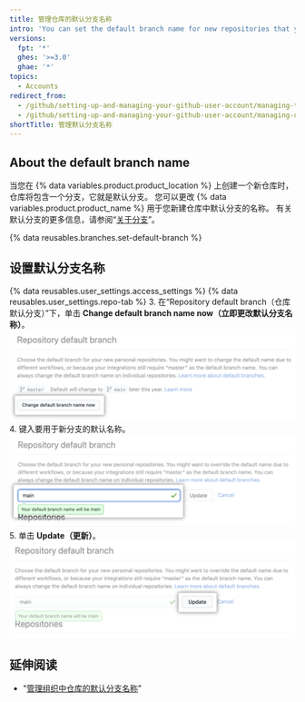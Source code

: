 ```yaml
---
title: 管理仓库的默认分支名称
intro: 'You can set the default branch name for new repositories that you create on {% data variables.product.product_location %}.'
versions:
  fpt: '*'
  ghes: '>=3.0'
  ghae: '*'
topics:
  - Accounts
redirect_from:
  - /github/setting-up-and-managing-your-github-user-account/managing-the-default-branch-name-for-your-repositories
  - /github/setting-up-and-managing-your-github-user-account/managing-user-account-settings/managing-the-default-branch-name-for-your-repositories
shortTitle: 管理默认分支名称
---
```


## About the default branch name

当您在 {% data variables.product.product_location %} 上创建一个新仓库时，仓库将包含一个分支，它就是默认分支。 您可以更改 {% data variables.product.product_name %} 用于您新建仓库中默认分支的名称。 有关默认分支的更多信息，请参阅“[关于分支](/github/collaborating-with-issues-and-pull-requests/about-branches#about-the-default-branch)”。

{% data reusables.branches.set-default-branch %}

## 设置默认分支名称

{% data reusables.user_settings.access_settings %}
{% data reusables.user_settings.repo-tab %}
3. 在“Repository default branch（仓库默认分支）”下，单击 **Change default branch name now（立即更改默认分支名称）**。 ![覆盖按钮](/assets/images/help/settings/repo-default-name-button.png)
4. 键入要用于新分支的默认名称。 ![输入默认名称的文本框](/assets/images/help/settings/repo-default-name-text.png)
5. 单击 **Update（更新）**。 ![更新按钮](/assets/images/help/settings/repo-default-name-update.png)

## 延伸阅读

- "[管理组织中仓库的默认分支名称](/organizations/managing-organization-settings/managing-the-default-branch-name-for-repositories-in-your-organization)"
